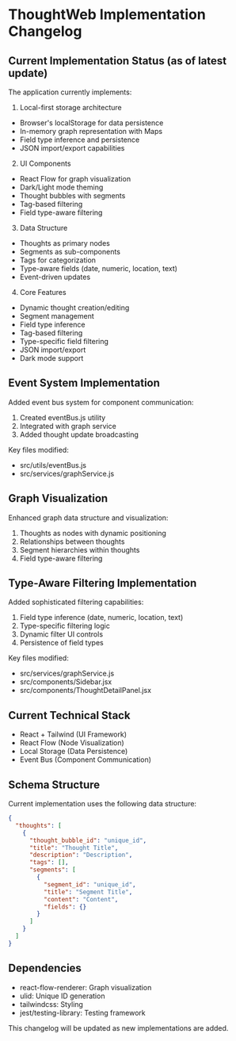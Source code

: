 
# ThoughtWeb Implementation Changelog

## Current Implementation Status (as of latest update)
The application currently implements:

1. Local-first storage architecture
- Browser's localStorage for data persistence
- In-memory graph representation with Maps
- Field type inference and persistence
- JSON import/export capabilities

2. UI Components
- React Flow for graph visualization
- Dark/Light mode theming
- Thought bubbles with segments
- Tag-based filtering
- Field type-aware filtering

3. Data Structure
- Thoughts as primary nodes
- Segments as sub-components
- Tags for categorization
- Type-aware fields (date, numeric, location, text)
- Event-driven updates

4. Core Features
- Dynamic thought creation/editing
- Segment management
- Field type inference
- Tag-based filtering
- Type-specific field filtering
- JSON import/export
- Dark mode support

## Event System Implementation
Added event bus system for component communication:

1. Created eventBus.js utility
2. Integrated with graph service
3. Added thought update broadcasting

Key files modified:
- src/utils/eventBus.js
- src/services/graphService.js

## Graph Visualization
Enhanced graph data structure and visualization:

1. Thoughts as nodes with dynamic positioning
2. Relationships between thoughts
3. Segment hierarchies within thoughts
4. Field type-aware filtering

## Type-Aware Filtering Implementation
Added sophisticated filtering capabilities:

1. Field type inference (date, numeric, location, text)
2. Type-specific filtering logic
3. Dynamic filter UI controls
4. Persistence of field types

Key files modified:
- src/services/graphService.js
- src/components/Sidebar.jsx
- src/components/ThoughtDetailPanel.jsx

## Current Technical Stack
- React + Tailwind (UI Framework)
- React Flow (Node Visualization)
- Local Storage (Data Persistence)
- Event Bus (Component Communication)

## Schema Structure
Current implementation uses the following data structure:

```json
{
  "thoughts": [
    {
      "thought_bubble_id": "unique_id",
      "title": "Thought Title",
      "description": "Description",
      "tags": [],
      "segments": [
        {
          "segment_id": "unique_id",
          "title": "Segment Title",
          "content": "Content",
          "fields": {}
        }
      ]
    }
  ]
}
```

## Dependencies
- react-flow-renderer: Graph visualization
- ulid: Unique ID generation
- tailwindcss: Styling
- jest/testing-library: Testing framework

This changelog will be updated as new implementations are added.
